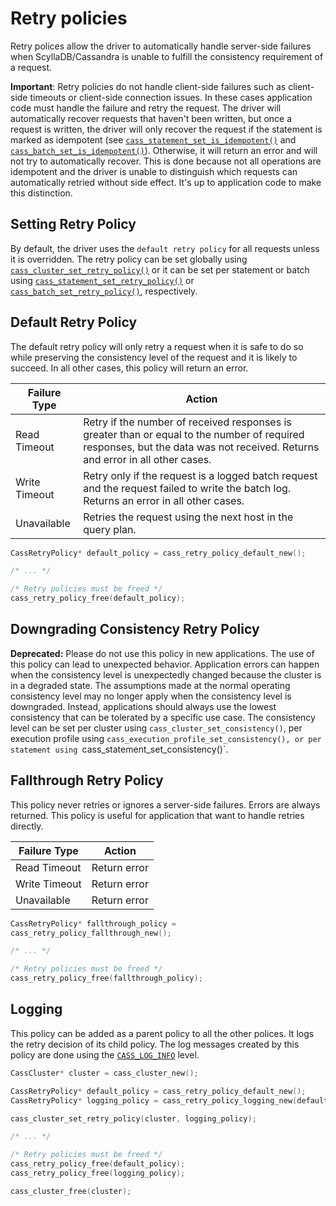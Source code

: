 # Retry policies

Retry polices allow the driver to automatically handle server-side failures when
ScyllaDB/Cassandra is unable to fulfill the consistency requirement of a request.

**Important**: Retry policies do not handle client-side failures such as
client-side timeouts or client-side connection issues. In these cases
application code must handle the failure and retry the request. The driver will
automatically recover requests that haven't been written, but once a request is
written, the driver will only recover the request if the statement is marked
as idempotent (see [`cass_statement_set_is_idempotent()`]
and [`cass_batch_set_is_idempotent()`]). Otherwise, it will return an error
and will not try to automatically recover. This is done because
not all operations are idempotent and the driver is unable to distinguish which
requests can automatically retried without side effect. It's up to application
code to make this distinction.

## Setting Retry Policy

By default, the driver uses the `default retry policy` for all requests unless
it is overridden. The retry policy can be set globally using
[`cass_cluster_set_retry_policy()`] or it can be set per statement or batch
using [`cass_statement_set_retry_policy()`] or
[`cass_batch_set_retry_policy()`], respectively.

## Default Retry Policy

The default retry policy will only retry a request when it is safe to do so
while preserving the consistency level of the request and it is likely to
succeed. In all other cases, this policy will return an error.

<table class="table table-striped table-hover table-condensed">
  <thead>
  <tr>
   <th>Failure Type</th>
   <th>Action</th>
  </tr>
  </thead>

  <tbody>
  <tr>
   <td>Read Timeout</td>
   <td>Retry if the number of received responses is greater than or equal to the
       number of required responses, but the data was not received. Returns and
       error in all other cases.</td>
  </tr>
  <tr>
   <td>Write Timeout</td>
   <td>Retry only if the request is a logged batch request and the request failed to
       write the batch log. Returns an error in all other cases.</td>
  </tr>
  <tr>
   <td>Unavailable</td>
   <td>Retries the request using the next host in the query plan.</td>
  </tr>
<!-- TODO: describe remaining covered cases. -->
  </tbody>
</table>

```c
CassRetryPolicy* default_policy = cass_retry_policy_default_new();

/* ... */

/* Retry policies must be freed */
cass_retry_policy_free(default_policy);
```

## Downgrading Consistency Retry Policy

**Deprecated:** Please do not use this policy in new applications. The use of
this policy can lead to unexpected behavior. Application errors can happen when
the consistency level is unexpectedly changed because the cluster is in a
degraded state. The assumptions made at the normal operating consistency level
may no longer apply when the consistency level is downgraded. Instead,
applications should always use the lowest consistency that can be tolerated by a
specific use case. The consistency level can be set per cluster using
`cass_cluster_set_consistency()`, per execution profile using
`cass_execution_profile_set_consistency(), or per statement using
`cass_statement_set_consistency()`.

## Fallthrough Retry Policy

This policy never retries or ignores a server-side failures. Errors are always
returned. This policy is useful for application that want to handle retries
directly.

<table class="table table-striped table-hover table-condensed">
  <thead>
   <tr>
   <th>Failure Type</th>
   <th>Action</th>
   </tr>
  </thead>

  <tbody>
  <tr>
   <td>Read Timeout</td>
   <td>Return error</td>
  </tr>
  <tr>
   <td>Write Timeout</td>
   <td>Return error</td>
  </tr>
  <tr>
   <td>Unavailable</td>
   <td>Return error</td>
  </tr>
  </tbody>
</table>

```c
CassRetryPolicy* fallthrough_policy =
cass_retry_policy_fallthrough_new();

/* ... */

/* Retry policies must be freed */
cass_retry_policy_free(fallthrough_policy);
```

## Logging

This policy can be added as a parent policy to all the other polices. It logs
the retry decision of its child policy. The log messages created by this policy
are done using the [`CASS_LOG_INFO`] level.

```c
CassCluster* cluster = cass_cluster_new();

CassRetryPolicy* default_policy = cass_retry_policy_default_new();
CassRetryPolicy* logging_policy = cass_retry_policy_logging_new(default_policy);

cass_cluster_set_retry_policy(cluster, logging_policy);

/* ... */

/* Retry policies must be freed */
cass_retry_policy_free(default_policy);
cass_retry_policy_free(logging_policy);

cass_cluster_free(cluster);
```
[`cass_cluster_set_retry_policy()`]: https://cpp-rust-driver.docs.scylladb.com/stable/api/struct.CassCluster#cass-cluster-set-retry-policy
[`cass_statement_set_retry_policy()`]: https://cpp-rust-driver.docs.scylladb.com/stable/api/struct.CassStatement#cass-statement-set-retry-policy
[`cass_statement_set_is_idempotent()`]: https://cpp-rust-driver.docs.scylladb.com/stable/api/struct.CassStatement#cass-statement-set-is-idempotent
[`cass_batch_set_retry_policy()`]: https://cpp-rust-driver.docs.scylladb.com/stable/api/struct.CassBatch#cass-batch-set-retry-policy
[`cass_batch_set_is_idempotent()`]: https://cpp-rust-driver.docs.scylladb.com/stable/api/struct.CassBatch#cass-batch-set-is-idempotent
[`CASS_LOG_INFO`]: https://cpp-rust-driver.docs.scylladb.com/stable/api/cassandra.h#cass-log-level
